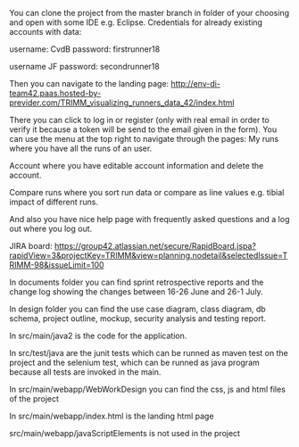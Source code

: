 You can clone the project from the master branch in folder of your choosing and open with some IDE e.g. Eclipse.
Credentials for already existing accounts with data:

 username: CvdB password: firstrunner18
 
 username JF password: secondrunner18 
 
Then you can navigate to the landing page: http://env-di-team42.paas.hosted-by-previder.com/TRIMM_visualizing_runners_data_42/index.html

There you can click to log in or register (only with real email in order to verify it because a token will be send to the email given in the form).
You can use the menu at the top right to navigate through the pages:
My runs where you have all the runs of an user.

Account where you have editable account information and delete the account.

Compare runs where you sort run data or compare as line values e.g. tibial impact of different runs.

And also you have nice help page with frequently asked questions and a log out where you log out.

JIRA board: https://group42.atlassian.net/secure/RapidBoard.jspa?rapidView=3&projectKey=TRIMM&view=planning.nodetail&selectedIssue=TRIMM-98&issueLimit=100

In documents folder you can find sprint retrospective reports and the change log showing the changes between 16-26 June and 26-1 July.

In design folder you can find the use case diagram, class diagram, db schema, project outline, mockup, security analysis and testing report.

In src/main/java2 is the code for the application.

In src/test/java are the junit tests which can be runned as maven test on the project and the selenium test,
which can be runned as java program because  all tests are invoked in the main.

In src/main/webapp/WebWorkDesign you can find the css, js and html files of the project

In src/main/webapp/index.html is the landing html page 

src/main/webapp/javaScriptElements is not used in the project



